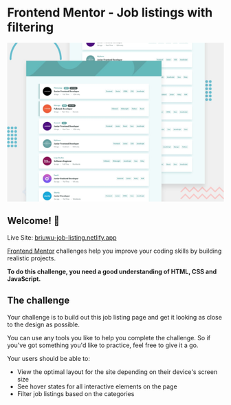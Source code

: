 # Frontend Mentor - Job listings with filtering

![Design preview for the Job listings with filtering coding challenge](./src/design/desktop-preview.jpg)

## Welcome! 👋

Live Site: [briuwu-job-listing.netlify.app](briuwu-job-listing.netlify.app)

[Frontend Mentor](https://www.frontendmentor.io) challenges help you improve your coding skills by building realistic projects.

**To do this challenge, you need a good understanding of HTML, CSS and JavaScript.**

## The challenge

Your challenge is to build out this job listing page and get it looking as close to the design as possible.

You can use any tools you like to help you complete the challenge. So if you've got something you'd like to practice, feel free to give it a go.

Your users should be able to:

- View the optimal layout for the site depending on their device's screen size
- See hover states for all interactive elements on the page
- Filter job listings based on the categories
